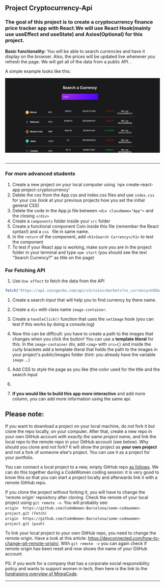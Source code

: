 ## Project Cryptocurrency-Api

### The goal of this project is to create a cryptocurrency finance price tracker app with React.We will use React Hook(mainly use useEffect and useState) and Axios(Optional) for this project. 

**Basic functionality:** You will be able to search currencies and have it display on the browser. Also, the prices will be updated live whenever you refresh the page. We will get all of the data from a public API. .

A simple example looks like this:  

<img src="SampleImage.png" width="550" /> 

---

### For more advanced students

1. Create a new project on your local computer using `npx create-react-app project-cryptocurrency'
1. Delete the css from the App.css and index.css files and use `index.css` for your css (look at your previous projects how you set the initial general CSS)
1. Delete the code in the App.js file between `<div className="App">` and the closing `</div>`
1. Create a `components` folder inside your `src` folder
1. Create a functional component Coin inside this file (remember the React syntax!) and a `css ` file in same name.
1. In the `return` of the component, add `<h1>Search Currency</h1>` to test the component
1. To test if your React app is working, make sure you are in the project folder in your terminal and type `npm start` (you should see the text "Search Currency?" as title on the page)

### For Fetching API

1. Use `Use effect` to fetch the data from the API
```js
fetch("https://api.coingecko.com/api/v3/coins/markets?vs_currency=USD&order=market_cap_desc&per_page=100&page=1&sparkline=false")
```

1. Create a search input that will help you to find currency by there name.
1. Create a `div` with class name `image-container`.
1. Create a `handleClick()` function that uses the `setImage` hook (you can test if this works by doing a console.log)
1. Now this can be difficult: you have to create a path to the images that changes when you click the button! You can use a **template literal** for this. In the `image-container` div, add `<img>` with `src={}` and inside the curly brackets add a template literal that holds the path to the images in your project's public/images folder (hint: you already have the variable `image` ...)
1. Add CSS to style the page as you like (the color used for the title and the search input 
1. 

1. **If you would like to build this app more interactive** and add more column, you can add more information using the same api.   


## Please note:
If you want to download a project on your local machine, do not fork it but clone the repo locally, on your computer. After that, create a new repo in your own GitHub account *with exactly the same project name*, and link the local repo to the remote repo in your GitHub account (see below). Why should you clone and not fork? It will show the project as **your own project** and not a fork of someone else's project. You can use it as a project for your portfolio.

You can connect a local project to a new, empty GitHub repo [as follows](https://docs.github.com/en/github/importing-your-projects-to-github/adding-an-existing-project-to-github-using-the-command-line). We can do this together during a CodeWomen coding session: it is very good to know this so that you can start a project locally and afterwards link it with a remote GitHub repo.

If you clone the project without forking it, you will have to change the 'remote origin' repository after cloning. Check the remote of your local project using `git remote -v`. You will probably see:  
`origin  https://github.com/CodeWomen-Barcelona/some-codewomen-project.git (fetch)`  
`origin  https://github.com/CodeWomen-Barcelona/some-codewomen-project.git (push)`

To link your local project to your own GitHub repo, you need to change the remote origin. Have a look at this article: https://devconnected.com/how-to-change-git-remote-origin/. With `git remote -v` you can again check if remote origin has been reset and now shows the name of your GitHub account.


PS: if you work for a company that has a corporate social responsibility policy and wants to support women in tech, then here is the link to the [fundraising overview of MigraCode](https://docs.google.com/spreadsheets/d/1Zs-Mmi39bcjVw2U-iEQWSHSjkb-EmET-j1WB2oJF45Q/edit#gid=0).

---
